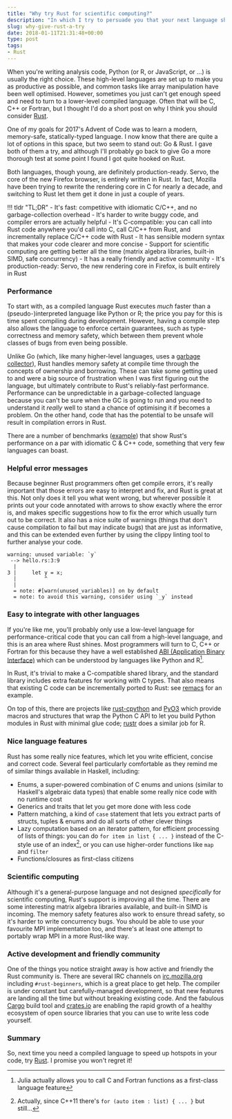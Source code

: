 ```yaml
---
title: "Why try Rust for scientific computing?"
description: "In which I try to persuade you that your next language should be Rustier."
slug: why-give-rust-a-try
date: 2018-01-11T21:31:48+00:00
type: post
tags:
- Rust
---
```



When you're writing analysis code, Python (or R, or JavaScript, or ...) is usually the right choice. These high-level languages are set up to make you as productive as possible, and common tasks like array manipulation have been well optimised. However, sometimes you just can't get enough speed and need to turn to a lower-level compiled language. Often that will be C, C++ or Fortran, but I thought I'd do a short post on why I think you should consider [Rust](http://rust-lang.org/).

One of my goals for 2017's Advent of Code was to learn a modern, memory-safe, statically-typed language. I now know that there are quite a lot of options in this space, but two seem to stand out: Go & Rust. I gave both of them a try, and although I'll probably go back to give Go a more thorough test at some point I found I got quite hooked on Rust.

Both languages, though young, are definitely production-ready. Servo, the core of the new Firefox browser, is entirely written in Rust. In fact, Mozilla have been trying to rewrite the rendering core in C for nearly a decade, and switching to Rust let them get it done in just a couple of years.

!!! tldr "TL;DR"
    - It's fast: competitive with idiomatic C/C++, and no garbage-collection overhead
    - It's harder to write buggy code, and compiler errors are actually helpful
    - It's C-compatible: you can call into Rust code anywhere you'd call into C, call C/C++ from Rust, and incrementally replace C/C++ code with Rust
    - It has sensible modern syntax that makes your code clearer and more concise
    - Support for scientific computing are getting better all the time (matrix algebra libraries, built-in SIMD, safe concurrency)
    - It has a really friendly and active community
    - It's production-ready: Servo, the new rendering core in Firefox, is built entirely in Rust

### Performance

To start with, as a compiled language Rust executes *much* faster than a (pseudo-)interpreted language like Python or R; the price you pay for this is time spent compiling during development. However, having a compile step also allows the language to enforce certain guarantees, such as type-correctness and memory safety, which between them prevent whole classes of bugs from even being possible.

Unlike Go (which, like many higher-level languages, uses a [garbage collector](http://en.wikipedia.org/wiki/Garbage_collection_%28computer_science%29)), Rust handles memory safety at compile time through the concepts of ownership and borrowing. These can take some getting used to and were a big source of frustration when I was first figuring out the language, but ultimately contribute to Rust's reliably-fast performance. Performance can be unpredictable in a garbage-collected language because you can't be sure when the GC is going to run and you need to understand it *really* well to stand a chance of optimising it if becomes a problem. On the other hand, code that has the potential to be unsafe will result in compilation errors in Rust.

There are a number of benchmarks ([example](http://cantrip.org/rust-vs-c++.html)) that show Rust's performance on a par with idiomatic C & C++ code, something that very few languages can boast.

### Helpful error messages

Because beginner Rust programmers often get compile errors, it's really important that those errors are easy to interpret and fix, and Rust is great at this. Not only does it tell you what went wrong, but wherever possible it prints out your code annotated with arrows to show exactly where the error is, and makes specific suggestions how to fix the error which usually turn out to be correct. It also has a nice suite of warnings (things that don't cause compilation to fail but may indicate bugs) that are just as informative, and this can be extended even further by using the clippy linting tool to further analyse your code.

```text
warning: unused variable: `y`
 --> hello.rs:3:9
  |
3 |     let y = x;
  |         ^
  |
  = note: #[warn(unused_variables)] on by default
  = note: to avoid this warning, consider using `_y` instead
```

### Easy to integrate with other languages

If you're like me, you'll probably only use a low-level language for performance-critical code that you can call from a high-level language, and this is an area where Rust shines. Most programmers will turn to C, C++ or Fortran for this because they have a well established [ABI (Application Binary Interface)](https://en.wikipedia.org/wiki/Application_binary_interface) which can be understood by languages like Python and R[^1]. 

In Rust, it's trivial to make a C-compatible shared library, and the standard library includes extra features for working with C types. That also means that existing C code can be incrementally ported to Rust: see [remacs](https://github.com/Wilfred/remacs) for an example.

On top of this, there are projects like [rust-cpython](https://github.com/dgrunwald/rust-cpython) and [PyO3](https://github.com/PyO3/pyo3) which provide macros and structures that wrap the Python C API to let you build Python modules in Rust with minimal glue code; [rustr](https://rustr.org) does a similar job for R.

### Nice language features

Rust has some really nice features, which let you write efficient, concise and correct code. Several feel particularly comfortable as they remind me of similar things available in Haskell, including:

- Enums, a super-powered combination of C enums and unions (similar to Haskell's algebraic data types) that enable some really nice code with no runtime cost
- Generics and traits that let you get more done with less code
- Pattern matching, a kind of `case` statement that lets you extract parts of structs, tuples & enums and do all sorts of other clever things
- Lazy computation based on an iterator pattern, for efficient processing of lists of things: you can do `for item in list { ... }` instead of the C-style use of an index[^2], or you can use higher-order functions like `map` and `filter`
- Functions/closures as first-class citizens

### Scientific computing

Although it's a general-purpose language and not designed *specifically* for scientific computing, Rust's support is improving all the time. There are some interesting matrix algebra libraries available, and built-in SIMD is incoming. The memory safety features also work to ensure thread safety, so it's harder to write concurrency bugs. You should be able to use your favourite MPI implementation too, and there's at least one attempt to portably wrap MPI in a more Rust-like way.

### Active development and friendly community 

One of the things you notice straight away is how active and friendly the Rust community is. There are several IRC channels on [irc.mozilla.org](https://wiki.mozilla.org/IRC) including `#rust-beginners`, which is a great place to get help. The compiler is under constant but carefully-managed development, so that new features are landing all the time but without breaking existing code. And the fabulous [Cargo](https://doc.rust-lang.org/cargo/) build tool and [crates.io](https://crates.io) are enabling the rapid growth of a healthy ecosystem of open source libraries that you can use to write less code yourself.

### Summary

So, next time you need a compiled language to speed up hotspots in your code, try [Rust](http://rust-lang.org/). I promise you won't regret it!

[^1]: Julia actually allows you to call C and Fortran functions as a first-class language feature

[^2]: Actually, since C++11 there's `for (auto item : list) { ... }` but still...
